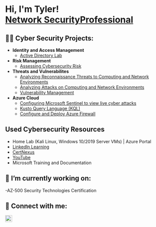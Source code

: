 <h1>Hi, I'm Tyler! <br/> <a href="https://www.linkedin.com/in/www.linkedin.com/in/tyler-gore-a071a7153
/">Network SecurityProfessional</a></h1>

<h2>👨‍💻 Cyber Security Projects:</h2>

- <b>Identity and Access Management </b>
  - [Active Directory Lab](https://github.com/TGORE/AD)
- <b>Risk Management </b>
  - [Assessing Cybersecurity Risk](https://github.com/TGORE/AssessingRisk)
- <b>Threats and Vulnerabilites </b>
  - [Analyzing Reconnaissance Threats to Computing and Network Environments](https://github.com/TGORE/Threat-Analysis)
  - [Analyzing Attacks on Computing and Network Environments](https://github.com/TGORE/aacne
) 
  - [Vulnerability Management](https://github.com/TGORE/Vulnerability-Basic) 
- <b>Azure Cloud</b>
  - [Configuring Microsoft Sentinel to view live cyber attacks](https://github.com/TGORE/Azure-SIEM)
  - [Kusto Query Language (KQL)](https://github.com/TGORE/KQL-Union)
  - [Configure and Deploy Azure Firewall](https://github.com/TGORE/fw)
  

<h2>Used Cybersecurity Resources</h2>

- Home Lab (Kali Linux, Windows 10/2019 Server VMs) | Azure Portal 
- [Linkedln Learning ](https://www.linkedin.com/learning/?trk=nav_neptune_learning&)
- [CertNexus](https://certnexus.learnondemand.net/User/Login?ReturnUrl=%2F)
- [YouTube](https://www.youtube.com/)
- Microsoft Training and Documentation


<h2> 🔭 I’m currently working on: </h2>
-AZ-500 Security Technologies Certification 

<h2> 🤳 Connect with me:</h2>


[<img align="left" alt="TGORE | LinkedIn" width="22px" src="https://cdn.jsdelivr.net/npm/simple-icons@v3/icons/linkedin.svg" />][linkedin]




[linkedin]: https://www.linkedin.com/in/tyler-gore-a071a7153/

<!--
